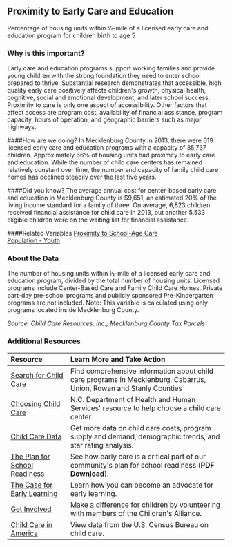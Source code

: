 ## Proximity to Early Care and Education
Percentage of housing units within &#189;-mile of a licensed early care and education program for children birth to age 5

### Why is this important?
Early care and education programs support working families and provide young children with the strong foundation they need to enter school prepared to thrive. Substantial research demonstrates that accessible, high quality early care positively affects children's growth, physical health, cognitive, social and emotional development, and later school success. Proximity to care is only one aspect of accessibility. Other factors that affect access are program cost, availability of financial assistance, program capacity, hours of operation, and geographic barriers such as major highways.

####How are we doing?
In Mecklenburg County in 2013, there were 619 licensed early care and education programs with a capacity of 35,737 children. Approximately 66% of housing units had proximity to early care and education. While the number of child care centers has remained relatively constant over time, the number and capacity of family child care homes has declined steadily over the last five years.

####Did you know?
The average annual cost for center-based early care and education in Mecklenburg County is $9,651, an estimated 20% of the living income standard for a family of three. On average, 6,823 children received financial assistance for child care in 2013, but another 5,533 eligible children were on the waiting list for financial assistance.

####Related Variables
<a href="javascript:void(0)" onclick="model.metricId = 'm22'">Proximity to School-Age Care</a>  
<a href="javascript:void(0)" onclick="model.metricId = 'm12'">Population - Youth</a>  

### About the Data
The number of housing units within &#189;-mile of a licensed early care and education program, divided by the total number of housing units. Licensed programs include Center-Based Care and Family Child Care Homes. Private part-day pre-school programs and publicly sponsored Pre-Kindergarten programs are not included. Note: This variable is calculated using only programs located inside Mecklenburg County.

_Source: Child Care Resources, Inc.; Mecklenburg County Tax Parcels_

### Additional Resources
|Resource | Learn More and Take Action |
|:--- | :--- |
|[Search for Child Care](http://www.childcareresourcesinc.org/parents-families/search-for-child-care/)| Find comprehensive information about child care programs in Mecklenburg, Cabarrus, Union, Rowan and Stanly Counties
|[Choosing Child Care](http://ncchildcare.nc.gov/parents/pr_sn2_ov.asp)| N.C. Department of Health and Human Services' resource to help choose a child care center.
|[Child Care Data](http://www.childcareresourcesinc.org/publications-and-multimedia/data-reports/)|Get more data on child care costs, program supply and demand, demographic trends, and star rating analysis.
|[The Plan for School Readiness](http://cfcrights.org/wp-content/uploads/2011/01/LKC-School-Readiness-Plan-without-Appendix.pdf)|See how early care is a critical part of our community's plan for school readiness (**PDF Download**).
|[The Case for Early Learning](http://cfcrights.org/wp-content/uploads/2011/10/2014-Early-Learning-Flyer.pdf)|Learn how you can become an advocate for early learning.
|[Get Involved](http://www.thechildrensalliance.org/community/volunteer.html)|Make a difference for children by volunteering with members of the Children's Alliance.
|[Child Care in America](http://www.census.gov/library/infographics/child_care.html)| View data from the U.S. Census Bureau on child care.
